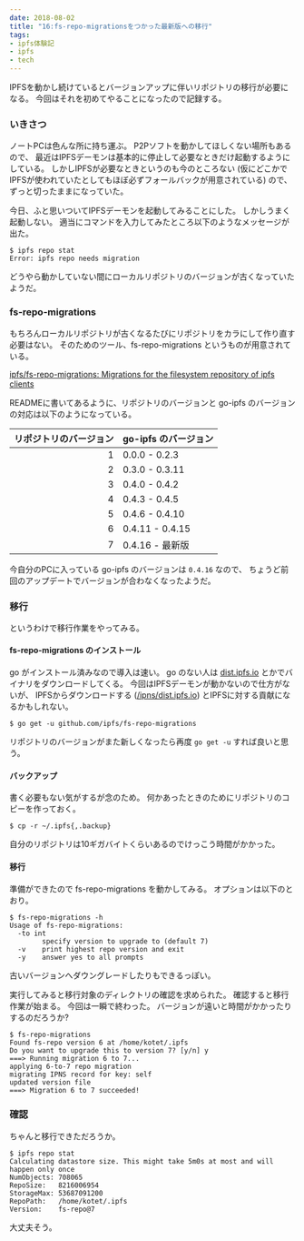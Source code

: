 ```yaml
---
date: 2018-08-02
title: "16:fs-repo-migrationsをつかった最新版への移行"
tags:
- ipfs体験記
- ipfs
- tech
---
```


IPFSを動かし続けているとバージョンアップに伴いリポジトリの移行が必要になる。
今回はそれを初めてやることになったので記録する。

### いきさつ

ノートPCは色んな所に持ち運ぶ。
P2Pソフトを動かしてほしくない場所もあるので、
最近はIPFSデーモンは基本的に停止して必要なときだけ起動するようにしている。
しかしIPFSが必要なときというのも今のところない
(仮にどこかでIPFSが使われていたとしてもほぼ必ずフォールバックが用意されている)
ので、ずっと切ったままになっていた。

今日、ふと思いついてIPFSデーモンを起動してみることにした。
しかしうまく起動しない。
適当にコマンドを入力してみたところ以下のようなメッセージが出た。

```console
$ ipfs repo stat
Error: ipfs repo needs migration
```

どうやら動かしていない間にローカルリポジトリのバージョンが古くなっていたようだ。

### fs-repo-migrations

もちろんローカルリポジトリが古くなるたびにリポジトリをカラにして作り直す必要はない。
そのためのツール、fs-repo-migrations というものが用意されている。

[ipfs/fs-repo-migrations: Migrations for the filesystem repository of ipfs clients](https://github.com/ipfs/fs-repo-migrations)

READMEに書いてあるように、リポジトリのバージョンと go-ipfs
のバージョンの対応は以下のようになっている。

| リポジトリのバージョン | go-ipfs のバージョン |
|------------------------:|----------------------|
| 1 | 0.0.0 - 0.2.3 |
| 2 | 0.3.0 - 0.3.11 |
| 3 | 0.4.0 - 0.4.2 |
| 4 | 0.4.3 - 0.4.5 |
| 5 | 0.4.6 - 0.4.10 |
| 6 | 0.4.11 - 0.4.15 |
| 7 | 0.4.16 - 最新版 |

今自分のPCに入っている go-ipfs のバージョンは `0.4.16` なので、
ちょうど前回のアップデートでバージョンが合わなくなったようだ。

### 移行

というわけで移行作業をやってみる。

#### fs-repo-migrations のインストール

go がインストール済みなので導入は速い。
go のない人は [dist.ipfs.io](https://dist.ipfs.io/#fs-repo-migrations)
とかでバイナリをダウンロードしてくる。
今回はIPFSデーモンが動かないので仕方がないが、
IPFSからダウンロードする
([/ipns/dist.ipfs.io](https://ipfs.io/ipns/dist.ipfs.io/#fs-repo-migrations))
とIPFSに対する貢献になるかもしれない。

```console
$ go get -u github.com/ipfs/fs-repo-migrations
```

リポジトリのバージョンがまた新しくなったら再度 `go get -u` すれば良いと思う。

#### バックアップ

書く必要もない気がするが念のため。
何かあったときのためにリポジトリのコピーを作っておく。

```console
$ cp -r ~/.ipfs{,.backup}
```

自分のリポジトリは10ギガバイトくらいあるのでけっこう時間がかかった。

#### 移行

準備ができたので fs-repo-migrations を動かしてみる。
オプションは以下のとおり。

```console
$ fs-repo-migrations -h
Usage of fs-repo-migrations:
  -to int
    	specify version to upgrade to (default 7)
  -v	print highest repo version and exit
  -y	answer yes to all prompts
```

古いバージョンへダウングレードしたりもできるっぽい。

実行してみると移行対象のディレクトリの確認を求められた。
確認すると移行作業が始まる。
今回は一瞬で終わった。
バージョンが遠いと時間がかかったりするのだろうか?

```console
$ fs-repo-migrations
Found fs-repo version 6 at /home/kotet/.ipfs
Do you want to upgrade this to version 7? [y/n] y
===> Running migration 6 to 7...
applying 6-to-7 repo migration
migrating IPNS record for key: self
updated version file
===> Migration 6 to 7 succeeded!
```

### 確認

ちゃんと移行できただろうか。

```console
$ ipfs repo stat
Calculating datastore size. This might take 5m0s at most and will happen only once
NumObjects: 708065
RepoSize:   8216006954
StorageMax: 53687091200
RepoPath:   /home/kotet/.ipfs
Version:    fs-repo@7
```

大丈夫そう。

